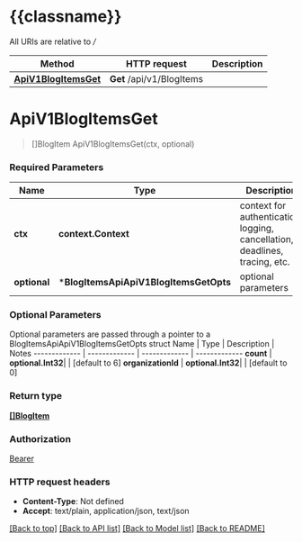 # {{classname}}

All URIs are relative to */*

Method | HTTP request | Description
------------- | ------------- | -------------
[**ApiV1BlogItemsGet**](BlogItemsApi.md#ApiV1BlogItemsGet) | **Get** /api/v1/BlogItems | 

# **ApiV1BlogItemsGet**
> []BlogItem ApiV1BlogItemsGet(ctx, optional)


### Required Parameters

Name | Type | Description  | Notes
------------- | ------------- | ------------- | -------------
 **ctx** | **context.Context** | context for authentication, logging, cancellation, deadlines, tracing, etc.
 **optional** | ***BlogItemsApiApiV1BlogItemsGetOpts** | optional parameters | nil if no parameters

### Optional Parameters
Optional parameters are passed through a pointer to a BlogItemsApiApiV1BlogItemsGetOpts struct
Name | Type | Description  | Notes
------------- | ------------- | ------------- | -------------
 **count** | **optional.Int32**|  | [default to 6]
 **organizationId** | **optional.Int32**|  | [default to 0]

### Return type

[**[]BlogItem**](BlogItem.md)

### Authorization

[Bearer](../README.md#Bearer)

### HTTP request headers

 - **Content-Type**: Not defined
 - **Accept**: text/plain, application/json, text/json

[[Back to top]](#) [[Back to API list]](../README.md#documentation-for-api-endpoints) [[Back to Model list]](../README.md#documentation-for-models) [[Back to README]](../README.md)

